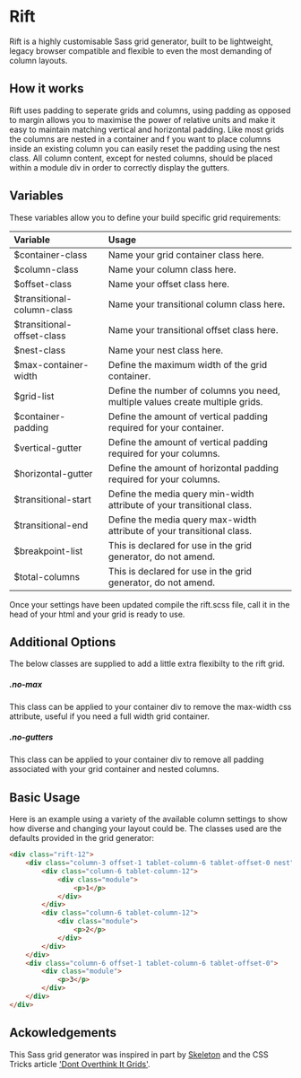 # Rift
Rift is a highly customisable Sass grid generator, built to be lightweight, legacy browser compatible and flexible to even the most demanding of column layouts.

## How it works
Rift uses padding to seperate grids and columns, using padding as opposed to margin allows you to maximise the power of relative units and make it easy to maintain matching vertical and horizontal padding. Like most grids the columns are nested in a container and f you want to place columns inside an existing column you can easily reset the padding using the nest class. All column content, except for nested columns, should be placed within a module div in order to correctly display the gutters.

## Variables
These variables allow you to define your build specific grid requirements:

| Variable                   | Usage                                                                         |
|:---------------------------|:------------------------------------------------------------------------------|
| $container-class           | Name your grid container class here.                                          |
| $column-class              | Name your column class here.                                                  |
| $offset-class              | Name your offset class here.                                                  |
| $transitional-column-class | Name your transitional column class here.                                     |
| $transitional-offset-class | Name your transitional offset class here.                                     |
| $nest-class                | Name your nest class here.                                                    |
| $max-container-width       | Define the maximum width of the grid container.                               |
| $grid-list                 | Define the number of columns you need, multiple values create multiple grids. |
| $container-padding         | Define the amount of vertical padding required for your container.            |
| $vertical-gutter           | Define the amount of vertical padding required for your columns.              |
| $horizontal-gutter         | Define the amount of horizontal padding required for your columns.            |
| $transitional-start        | Define the media query min-width attribute of your transitional class.        |
| $transitional-end          | Define the media query max-width attribute of your transitional class.        |
| $breakpoint-list           | This is declared for use in the grid generator, do not amend.                 |
| $total-columns             | This is declared for use in the grid generator, do not amend.                 |

Once your settings have been updated compile the rift.scss file, call it in the head of your html and your grid is ready to use.

## Additional Options
The below classes are supplied to add a little extra flexibilty to the rift grid.

##### .no-max
This class can be applied to your container div to remove the max-width css attribute, useful if you need a full width grid container.

##### .no-gutters
This class can be applied to your container div to remove all padding associated with your grid container and nested columns.

## Basic Usage
Here is an example using a variety of the available column settings to show how diverse and changing your layout could be. The classes used are the defaults provided in the grid generator:

```html
<div class="rift-12">
    <div class="column-3 offset-1 tablet-column-6 tablet-offset-0 nest">
    	<div class="column-6 tablet-column-12">
    		<div class="module">
    			<p>1</p>
    		</div>
    	</div>
    	<div class="column-6 tablet-column-12">
    		<div class="module">
    			<p>2</p>
    		</div>
    	</div>
    </div>
    <div class="column-6 offset-1 tablet-column-6 tablet-offset-0">
		<div class="module">
			<p>3</p>
		</div>
	</div>
</div>
```

## Ackowledgements
This Sass grid generator was inspired in part by [Skeleton](http://getskeleton.com) and the CSS Tricks article ['Dont Overthink It Grids'](https://css-tricks.com/dont-overthink-it-grids/). 